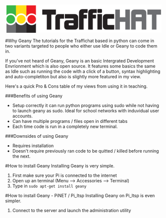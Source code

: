 <img src = "../../../logonobg.png"/>

#Why Geany
The tutorials for the Traffichat based in python can come in two variants targeted to people who either use Idle or Geany to code them in.

If you've not heard of Geany, Geany is an basic Intergrated Development Envrionment which is also open source.
It features some basics the same as Idle such as running the code with a click of a button, syntax highlighting and auto-completiton but also is slightly more featured in my view.

Here's a quick Pro & Cons table of my views from using it in teaching.

###Benefits of using Geany
* Setup correctly it can run python programs using sudo while not having to launch geany as sudo. Ideal for school networks with induvidual user accounts.
* Can have multiple programs / files open in different tabs
* Each time code is run in a completely new terminal.


###Downsides of using Geany
* Requires installation
* Doesn't require previously ran code to be quitted / killed before running the next.


#How to install Geany
Installing Geany is very simple.

1. First make sure your Pi is connected to the internet
2. Open up an terminal (Menu --> Accessories --> Terminal)
3. Type in ```sudo apt-get install geany```

#How to install Geany - PiNET / Pi_ltsp
Installing Geany on Pi_ltsp is even simpler.

1. Connect to the server and launch the administration utility
